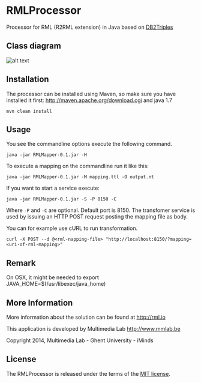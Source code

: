 RMLProcessor
============

Processor for RML (R2RML extension) in Java based on [DB2Triples](https://github.com/antidot/db2triples/)

Class diagram
-------------
![alt text](https://raw.github.com/mmlab/RMLProcessor/master/docs/class-diagram.jpg)

Installation
------------

The processor can be installed using Maven, so make sure you have installed it first: http://maven.apache.org/download.cgi and java 1.7

    mvn clean install

Usage
-----
You see the commandline options execute the following command.
    
    java -jar RMLMapper-0.1.jar -H

To execute a mapping on the commandline run it like this:

    java -jar RMLMapper-0.1.jar -M mapping.ttl -O output.nt

If you want to start a service execute:

    java -jar RMLMapper-0.1.jar -S -P 8150 -C

Where `-P` and `-C` are optional. Default port is 8150. The transfomer service
is used by issuing an HTTP POST request posting the mapping file as body. 

You can for example use cURL to run transformation. 

    curl -X POST --d @<rml-napping-file> "http://localhost:8150/?mapping=<uri-of-rml-mapping>"


Remark
-----

On OSX, it might be needed to export JAVA_HOME=$(/usr/libexec/java_home)

More Information
----------------

More information about the solution can be found at http://rml.io

This application is developed by Multimedia Lab http://www.mmlab.be

Copyright 2014, Multimedia Lab - Ghent University - iMinds

License
-------

The RMLProcessor is released under the terms of the [MIT license](http://opensource.org/licenses/mit-license.html).
